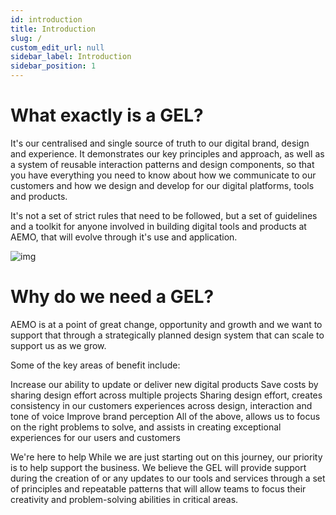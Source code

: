 ```yaml
---
id: introduction
title: Introduction
slug: /
custom_edit_url: null
sidebar_label: Introduction
sidebar_position: 1
---
```


# What exactly is a GEL?
It's our centralised and single source of truth to our digital brand, design and experience. It demonstrates our key principles and approach, as well as a system of reusable interaction patterns and design components, so that you have everything you need to know about how we communicate to our customers and how we design and develop for our digital platforms, tools and products.

It's not a set of strict rules that need to be followed, but a set of guidelines and a toolkit for anyone involved in building digital tools and products at AEMO, that will evolve through it's use and application.

 
![img](/img/guide/gel-structure.png)


# Why do we need a GEL?
AEMO is at a point of great change, opportunity and growth and we want to support that through a strategically planned design system that can scale to support us as we grow.

Some of the key areas of benefit include:

Increase our ability to update or deliver new digital products
Save costs by sharing design effort across multiple projects
Sharing design effort, creates consistency in our customers experiences across design, interaction and tone of voice
Improve brand perception
All of the above, allows us to focus on the right problems to solve, and assists in creating exceptional experiences for our users and customers
 

We're here to help
While we are just starting out on this journey, our priority is to help support the business. We believe the GEL will provide support during the creation of or any updates to our tools and services through a set of principles and repeatable patterns that will allow teams to focus their creativity and problem-solving abilities in critical areas.